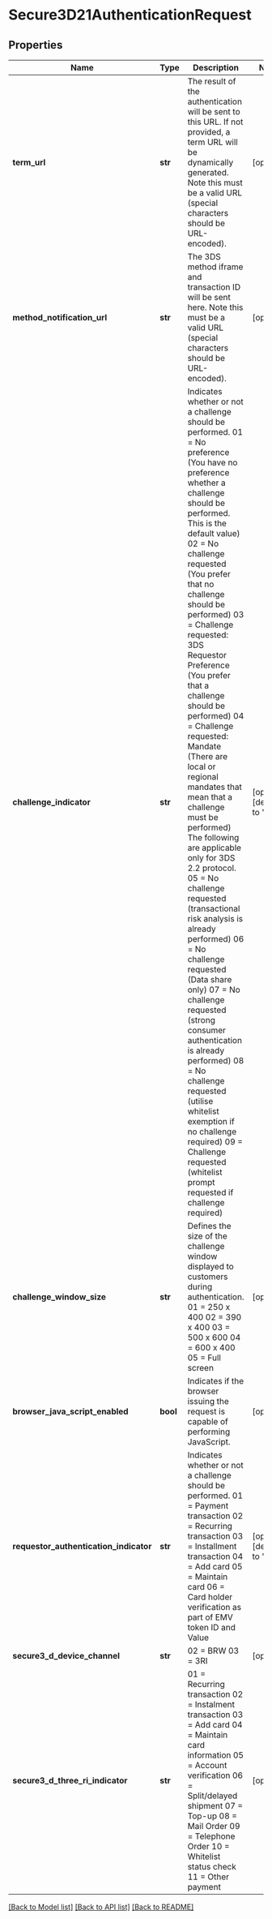 # Secure3D21AuthenticationRequest

## Properties
Name | Type | Description | Notes
------------ | ------------- | ------------- | -------------
**term_url** | **str** | The result of the authentication will be sent to this URL. If not provided, a term URL will be dynamically generated. Note this must be a valid URL (special characters should be URL-encoded). | [optional] 
**method_notification_url** | **str** | The 3DS method iframe and transaction ID will be sent here. Note this must be a valid URL (special characters should be URL-encoded). | [optional] 
**challenge_indicator** | **str** | Indicates whether or not a challenge should be performed. 01 &#x3D; No preference (You have no preference whether a challenge should be performed. This is the default value) 02 &#x3D; No challenge requested (You prefer that no challenge should be performed) 03 &#x3D; Challenge requested: 3DS Requestor Preference (You prefer that a challenge should be performed) 04 &#x3D; Challenge requested: Mandate (There are local or regional mandates that mean that a challenge must be performed) The following are applicable only for 3DS 2.2 protocol. 05 &#x3D; No challenge requested (transactional risk analysis is already performed) 06 &#x3D; No challenge requested (Data share only) 07 &#x3D; No challenge requested (strong consumer authentication is already performed) 08 &#x3D; No challenge requested (utilise whitelist exemption if no challenge required) 09 &#x3D; Challenge requested (whitelist prompt requested if challenge required)  | [optional] [default to '01']
**challenge_window_size** | **str** | Defines the size of the challenge window displayed to customers during authentication. 01 &#x3D; 250 x 400 02 &#x3D; 390 x 400 03 &#x3D; 500 x 600 04 &#x3D; 600 x 400 05 &#x3D; Full screen  | [optional] 
**browser_java_script_enabled** | **bool** | Indicates if the browser issuing the request is capable of performing JavaScript. | [optional] 
**requestor_authentication_indicator** | **str** | Indicates whether or not a challenge should be performed. 01 &#x3D; Payment transaction 02 &#x3D; Recurring transaction 03 &#x3D; Installment transaction 04 &#x3D; Add card 05 &#x3D; Maintain card 06 &#x3D; Card holder verification as part of EMV token ID and Value  | [optional] [default to '01']
**secure3_d_device_channel** | **str** | 02 &#x3D; BRW 03 &#x3D; 3RI  | [optional] 
**secure3_d_three_ri_indicator** | **str** | 01 &#x3D; Recurring transaction 02 &#x3D; Instalment transaction 03 &#x3D; Add card 04 &#x3D; Maintain card information 05 &#x3D; Account verification 06 &#x3D; Split/delayed shipment 07 &#x3D; Top-up 08 &#x3D; Mail Order 09 &#x3D; Telephone Order 10 &#x3D; Whitelist status check 11 &#x3D; Other payment  | [optional] 

[[Back to Model list]](../README.md#documentation-for-models) [[Back to API list]](../README.md#documentation-for-api-endpoints) [[Back to README]](../README.md)



